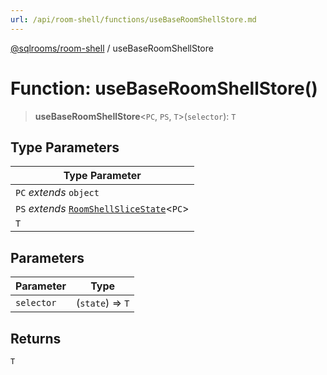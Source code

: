 ```yaml
---
url: /api/room-shell/functions/useBaseRoomShellStore.md
---
```

[@sqlrooms/room-shell](../index.md) / useBaseRoomShellStore

# Function: useBaseRoomShellStore()

> **useBaseRoomShellStore**<`PC`, `PS`, `T`>(`selector`): `T`

## Type Parameters

| Type Parameter |
| ------ |
| `PC` *extends* `object` |
| `PS` *extends* [`RoomShellSliceState`](../type-aliases/RoomShellSliceState.md)<`PC`> |
| `T` |

## Parameters

| Parameter | Type |
| ------ | ------ |
| `selector` | (`state`) => `T` |

## Returns

`T`
